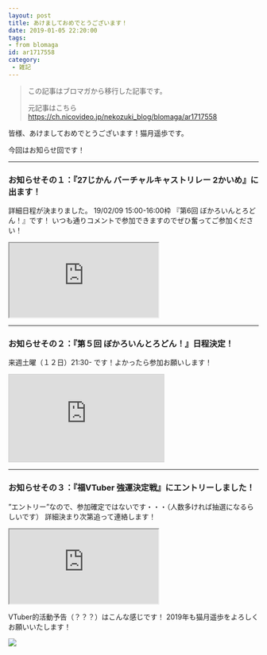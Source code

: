 ```yaml
---
layout: post
title: あけましておめでとうございます！
date: 2019-01-05 22:20:00
tags: 
- from blomaga
id: ar1717558
category:
 - 雑記
---
```

> この記事はブロマガから移行した記事です。
>
> 元記事はこちら
> https://ch.nicovideo.jp/nekozuki_blog/blomaga/ar1717558

皆様、あけましておめでとうございます！猫月遥歩です。

今回はお知らせ回です！

<!-- more -->

---

### お知らせその１：『27じかん バーチャルキャストリレー 2かいめ』に出ます！
詳細日程が決まりました。
19/02/09 15:00-16:00枠 『第6回 ぼかろいんとろどん！』です！
いつも通りコメントで参加できますのでぜひ奮ってご参加ください！
<iframe 
  class="blogcard"
  src="https://hatenablog-parts.com/embed?url=https://id.pokemori.jp/virtualcast-relay2">
</iframe>

---

### お知らせその２：『第５回 ぼかろいんとろどん！』日程決定！
来週土曜（１２日）21:30- です！よかったら参加お願いします！
<iframe width="312" height="176" src="https://live.nicovideo.jp/embed/lv317807111" scrolling="no" style="border:solid 1px #d0d0d0; background-color: #f6f6f6;" frameborder="0"><a href="https://live.nicovideo.jp/watch/lv317807111">【リスナー参加型】ぼかろいんとろどん！【21:30~！！】</a></iframe>

---

### お知らせその３：『福VTuber 強運決定戦』にエントリーしました！
”エントリー”なので、参加確定ではないです・・・（人数多ければ抽選になるらしいです）
詳細決まり次第追って連絡します！
<iframe 
  class="blogcard"
  src="https://hatenablog-parts.com/embed?url=https://ayakashiyoukovt.wixsite.com/fukuvt">
</iframe>

VTuber的活動予告（？？？）はこんな感じです！
2019年も猫月遥歩をよろしくお願いいたします！

![](https://bmimg.nicovideo.jp/image/ch2636716/216755/1e1cefcc382e05ec8bbecdea49477a02cc5c737e.jpg)
